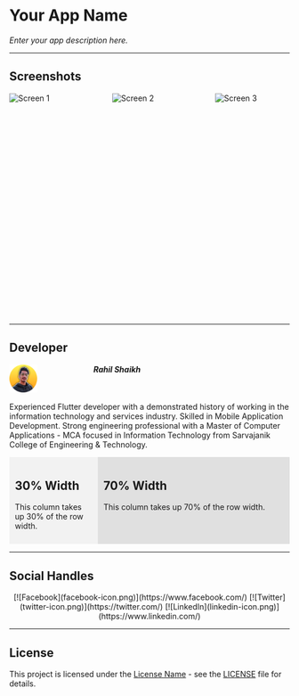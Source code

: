 # Your App Name

*Enter your app description here.*

---

## Screenshots

<div style="display: flex; flex-direction: row;">
    <img src="images/Screen1.png" alt="Screen 1" width="185" height="400">
    <img src="images/Screen2.png" alt="Screen 2" width="185" height="400">
    <img src="images/Screen3.png" alt="Screen 3" width="185" height="400">
</div>

---

## Developer

<div style="display: flex; flex-direction: row;">
    <div style="flex: 30;"><img src="ReadMeFileData/profile-icon.png" alt="Developer Image" width= 50px height= 50px border-radius= 50% margin-right= 10px></div>
    <div style="flex:70;"><b><i>Rahil Shaikh</i></b></div>
</div>
<p>
Experienced Flutter developer with a demonstrated history of working in the information technology and services industry. Skilled in Mobile Application Development. Strong engineering professional with a Master of Computer Applications - MCA focused in Information Technology from Sarvajanik College of Engineering & Technology.
</p>

<div style="display: flex; flex-direction: row;">
    <div style="flex: 30%; padding: 10px; background-color: #f2f2f2;">
        <h2>30% Width</h2>
        <p>This column takes up 30% of the row width.</p>
    </div>
    <div style="flex: 70%; padding: 10px; background-color: #e0e0e0;">
        <h2>70% Width</h2>
        <p>This column takes up 70% of the row width.</p>
    </div>
</div>

---

## Social Handles

<p align="center">
  [![Facebook](facebook-icon.png)](https://www.facebook.com/)
  [![Twitter](twitter-icon.png)](https://twitter.com/)
  [![LinkedIn](linkedin-icon.png)](https://www.linkedin.com/)
</p>

---

## License

This project is licensed under the [License Name](LICENSE) - see the [LICENSE](LICENSE) file for details.
